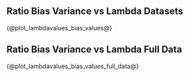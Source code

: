 ## Ratio Bias Variance vs Lambda Datasets
{@plot_lambdavalues_bias_values@}

## Ratio Bias Variance vs Lambda Full Data
{@plot_lambdavalues_bias_values_full_data@}
